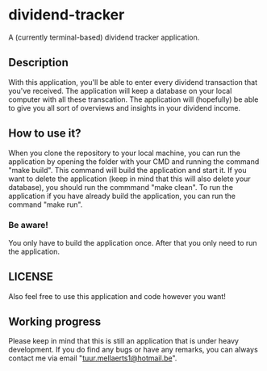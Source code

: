 # dividend-tracker
A (currently terminal-based) dividend tracker application.

## Description
With this application, you'll be able to enter every dividend transaction that you've received. The application will keep a database on your local computer with all these transcation. The application will (hopefully) be able to give you all sort of overviews and insights in your dividend income.

## How to use it?
When you clone the repository to your local machine, you can run the application by opening the folder with your CMD and running the command "make build". This command will build the application and start it. If you want to delete the application (keep in mind that this will also delete your database), you should run the commmand "make clean". To run the application if you have already build the application, you can run the command "make run".

### Be aware!
You only have to build the application once. After that you only need to run the application. 

## LICENSE
Also feel free to use this application and code however you want!

## Working progress
Please keep in mind that this is still an application that is under heavy development. If you do find any bugs or have any remarks, you can always contact me via email "tuur.mellaerts1@hotmail.be".

